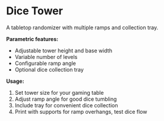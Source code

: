 # Dice Tower

A tabletop randomizer with multiple ramps and collection tray.

**Parametric features:**

- Adjustable tower height and base width
- Variable number of levels
- Configurable ramp angle
- Optional dice collection tray

**Usage:**

1. Set tower size for your gaming table
2. Adjust ramp angle for good dice tumbling
3. Include tray for convenient dice collection
4. Print with supports for ramp overhangs, test dice flow